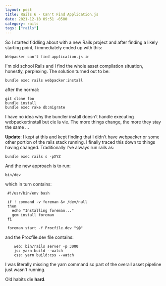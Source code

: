 ```yaml
---
layout: post
title: Rails 6 - Can't Find Application.js
date: 2021-12-18 09:51 -0500
category: rails
tags: ["rails"]
---
```

So I started fiddling about with a new Rails project and after finding a likely starting point, I immediately ended up with this:

    Webpacker can't find application.js in

I'm old school Rails and I find the whole asset compilation situation, honestly, perplexing.  The solution turned out to be:

    bundle exec rails webpacker:install
    
after the normal:

    git clone foo
    bundle install
    bundle exec rake db:migrate
    
I have no idea why the bundler install doesn't handle executing webpacker:install but cie la vie.  The more things change, the more they stay the same ...

**Update**: I kept at this and kept finding that I didn't have webpacker or some other portion of the rails stack running.  I finally traced this down to things having changed.  Traditionally I've always run rails as:

    bundle exec rails s -pXYZ
		
And the new approach is to run:

    bin/dev

which in turn contains:

	 #!/usr/bin/env bash

	 if ! command -v foreman &> /dev/null
	 then
	   echo "Installing foreman..."
	   gem install foreman
	 fi

	 foreman start -f Procfile.dev "$@"

and the Procfile.dev file contains:

		web: bin/rails server -p 3000
		js: yarn build --watch
		css: yarn build:css --watch
		
I was literally missing the yarn command so part of the overall asset pipeline just wasn't running.

Old habits die **hard**.